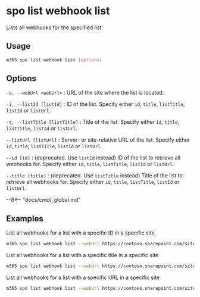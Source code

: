 # spo list webhook list

Lists all webhooks for the specified list

## Usage

```sh
m365 spo list webhook list [options]
```

## Options

`-u, --webUrl <webUrl>`
: URL of the site where the list is located.

`-i, --listId [listId]`
: ID of the list. Specify either `id`, `title`, `listTitle`, `listId` or `listUrl`.

`-t, --listTitle [listTitle]`
: Title of the list. Specify either `id`, `title`, `listTitle`, `listId` or `listUrl`.

`--listUrl [listUrl]`
: Server- or site-relative URL of the list. Specify either `id`, `title`, `listTitle`, `listId` or `listUrl`.

`--id [id]`
: (deprecated. Use `listId` instead) ID of the list to retrieve all webhooks for. Specify either `id`, `title`, `listTitle`, `listId` or `listUrl`.

`--title [title]`
: (deprecated. Use `listTitle` instead) Title of the list to retrieve all webhooks for. Specify either `id`, `title`, `listTitle`, `listId` or `listUrl`.

--8<-- "docs/cmd/_global.md"

## Examples

List all webhooks for a list with a specific ID in a specific site

```sh
m365 spo list webhook list --webUrl https://contoso.sharepoint.com/sites/project-x --listId 0cd891ef-afce-4e55-b836-fce03286cccf
```

List all webhooks for a list with a specific title in a specific site

```sh
m365 spo list webhook list --webUrl https://contoso.sharepoint.com/sites/project-x --listTitle Documents
```

List all webhooks for a list with a specific URL in a specific site

```sh
m365 spo list webhook list --webUrl https://contoso.sharepoint.com/sites/project-x --listUrl '/sites/project-x/Documents'
```
